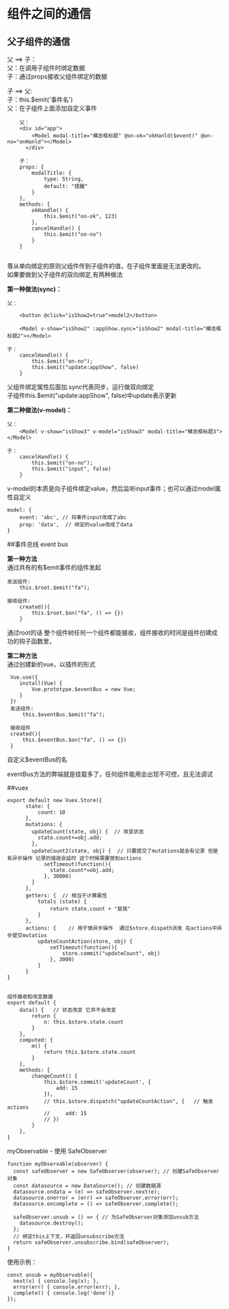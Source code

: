 # 组件之间的通信

## 父子组件的通信

父 ==> 子：<br>
    父：在调用子组件时绑定数据 <br>
    子：通过props接收父组件绑定的数据
        
子 ==> 父:<br>
    子：this.$emit('事件名')    <br>
    父：在子组件上面添加自定义事件
        
        
```
    父：
    <div id="app">
        <Model modal-title="模态框标题" @on-ok="okHanld($event)" @on-no="onHanld"></Model>
      </div>
        
    子：
    props: {
        modalTitle: {
            type: String,
            default: "提醒"
        }
    },
    methods: {
        okHandle() {
            this.$emit("on-ok", 123)
        },
        cancelHandle() {
            this.$emit("on-no")
        }
    }   
        
```
尊从单向绑定的原则父组件传到子组件的值，在子组件里面是无法更改的。<br>
如果要做到父子组件的双向绑定,有两种做法<br>

<strong>第一种做法(sync)：</strong>

```
父：
  
    <button @click="isShow2=true">model2</button>
    
    <Model v-show="isShow2" :appShow.sync="isShow2" modal-title="模态框标题2"></Model>

子：
    cancelHandle() {
        this.$emit("on-no");
        this.$emit("update:appShow", false)
    }
```
父组件绑定属性后面加.sync代表同步，运行做双向绑定<br>
子组件this.$emit("update:appShow", false)中update表示更新



<strong>第二种做法(v-model)：</strong>

```
父：
    <Model v-show="isShow3" v-model="isShow3" modal-title="模态框标题3"></Model>
    
子：
    cancelHandle() {
        this.$emit("on-no");
        this.$emit("input", false)
    }
```
v-model的本质是向子组件绑定value，然后监听input事件；也可以通过model属性自定义
```
model: {
    event: 'abc', // 将事件input改成了abc
    prop: 'data',  // 绑定的value改成了data
}
```


##事件总线 event bus

<b>第一种方法</b><br>
通过共有的有$emit事件的组件发起
```
发送组件:
    this.$root.$emit("fa");
    
接收组件:
    created(){
        this.$root.$on("fa", () => {})
    }
```
通过root的话 整个组件树任何一个组件都能接收，组件接收的时间是组件创建成功的钩子函数里，



<b>第二种方法</b><br>
通过创建新的vue，以插件的形式

```
 Vue.use({
    install(Vue) {
        Vue.prototype.$eventBus = new Vue;
    }
 })
 发送组件:
     this.$eventBus.$emit("fa");
 
 接收组件
 created(){
     this.$eventBus.$on("fa", () => {})
 }
```
自定义$eventBus的名

eventBus方法的弊端就是挂载多了，任何组件能用会出现不可控，且无法调试


##vuex

```
export default new Vuex.Store({
      state: {
          count: 10
      },
      mutations: {
        updateCount(state, obj) {  // 改变状态
          state.count+=obj.add;
        },
        updateCount2(state, obj) {  // 只要提交了mutations就会有记录 但是有异步操作 记录的值就会延时 这个时候需要放到actions
            setTimeout(function(){
              state.count*=obj.add;
            }, 30000)
        }
      },
      getters: {  // 相当于计算属性
          totals (state) {
              return state.count + "是我"
          }
      },
      actions: {    // 用于做异步操作  通过$store.dispath派发 在actions中异步提交mutatios
          updateCountAction(store, obj) {
              setTimeout(function(){
                  store.commit("updateCount", obj)
              }, 3000)
          }
      }
}


组件接收和改变数据
export default {
    data() {   // 状态改变 它并不会改变
        return {
            n: this.$store.state.count
        }
    },
    computed: {
        m() {
            return this.$store.state.count
        }
    },
    methods: {
        changeCount() {
            this.$store.commit('updateCount', {
                add: 15
            }),
            // this.$store.dispatch("updateCountAction", {   // 触发actions
            //     add: 15
            // })
        }
    },
}
```
myObservable - 使用 SafeObserver

```
function myObservable(observer) {
  const safeObserver = new SafeObserver(observer); // 创建SafeObserver对象
  const datasource = new DataSource(); // 创建数据源
  datasource.ondata = (e) => safeObserver.next(e);
  datasource.onerror = (err) => safeObserver.error(err);
  datasource.oncomplete = () => safeObserver.complete();

  safeObserver.unsub = () => { // 为SafeObserver对象添加unsub方法
    datasource.destroy();
  };
  // 绑定this上下文，并返回unsubscribe方法
  return safeObserver.unsubscribe.bind(safeObserver); 
}
```
使用示例：
```
const unsub = myObservable({
  next(x) { console.log(x); },
  error(err) { console.error(err); },
  complete() { console.log('done')}
});
```